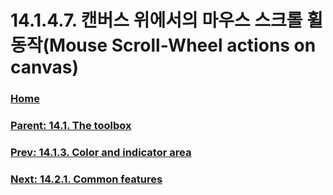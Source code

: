 # 14.1.4.7. 캔버스 위에서의 마우스 스크롤 휠 동작(Mouse Scroll-Wheel actions on canvas)

### [Home](./00-home.md)
### [Parent: 14.1. The toolbox](./14-01-00-the-toolbox.md)
### [Prev: 14.1.3. Color and indicator area](./14-01-03-color-and-indicator-area.md)
### [Next: 14.2.1. Common features](./14-02-01-common-features.md)
